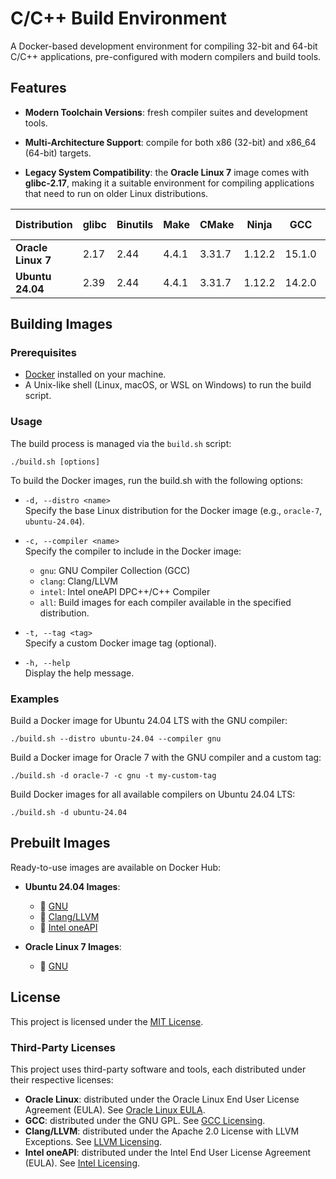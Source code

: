 # C/C++ Build Environment

A Docker-based development environment for compiling 32-bit and 64-bit C/C++ applications, pre-configured with modern compilers and build tools.

## Features

- **Modern Toolchain Versions**:
  fresh compiler suites and development tools.

- **Multi-Architecture Support**:
  compile for both x86 (32-bit) and x86_64 (64-bit) targets.

- **Legacy System Compatibility**:
  the **Oracle Linux 7** image comes with **glibc-2.17**, making it a suitable environment for compiling applications that need to run on older Linux distributions.

|  Distribution  | glibc | Binutils | Make  | CMake  | Ninja  |  GCC   | Clang  | Intel oneAPI |
|----------------|-------|----------|-------|--------|--------|--------|--------|--------------|
| **Oracle Linux 7** | 2.17  |   2.44   | 4.4.1 | 3.31.7 | 1.12.2 | 15.1.0 |   -    |      -       |
| **Ubuntu 24.04**   | 2.39  |   2.44   | 4.4.1 | 3.31.7 | 1.12.2 | 14.2.0 | 20.1.4 |   2024.2.1   |

## Building Images

### Prerequisites
- [Docker](https://www.docker.com) installed on your machine.
- A Unix-like shell (Linux, macOS, or WSL on Windows) to run the build script.

### Usage
The build process is managed via the `build.sh` script:

```console
./build.sh [options]
```

To build the Docker images, run the build.sh with the following options:

- `-d, --distro <name>`<br />
Specify the base Linux distribution for the Docker image (e.g., `oracle-7`, `ubuntu-24.04`).

- `-c, --compiler <name>`<br />
Specify the compiler to include in the Docker image:
  - `gnu`: GNU Compiler Collection (GCC)
  - `clang`: Clang/LLVM
  - `intel`: Intel oneAPI DPC++/C++ Compiler
  - `all`: Build images for each compiler available in the specified distribution.

- `-t, --tag <tag>`<br />
Specify a custom Docker image tag (optional).<br />

- `-h, --help`<br />
Display the help message.

### Examples

Build a Docker image for Ubuntu 24.04 LTS with the GNU compiler:

```console
./build.sh --distro ubuntu-24.04 --compiler gnu
```

Build a Docker image for Oracle 7 with the GNU compiler and a custom tag:

```console
./build.sh -d oracle-7 -c gnu -t my-custom-tag
```

Build Docker images for all available compilers on Ubuntu 24.04 LTS:

```console
./build.sh -d ubuntu-24.04
```

## Prebuilt Images

Ready-to-use images are available on Docker Hub:

- **Ubuntu 24.04 Images**:
  - 🐂 [GNU](https://hub.docker.com/repository/docker/hun1er/ubuntu-24.04-cxx-build-env-gnu)
  - 🐉 [Clang/LLVM](https://hub.docker.com/repository/docker/hun1er/ubuntu-24.04-cxx-build-env-clang)
  - 🔷 [Intel oneAPI](https://hub.docker.com/repository/docker/hun1er/ubuntu-24.04-cxx-build-env-intel)

- **Oracle Linux 7 Images**:
  - 🐂 [GNU](https://hub.docker.com/repository/docker/hun1er/oracle-7-cxx-build-env-gnu)

## License

This project is licensed under the [MIT License](LICENSE).

### Third-Party Licenses

This project uses third-party software and tools, each distributed under their respective licenses:
- **Oracle Linux**: distributed under the Oracle Linux End User License Agreement (EULA). See [Oracle Linux EULA](https://oss.oracle.com/ol7/EULA).
- **GCC**: distributed under the GNU GPL. See [GCC Licensing](https://gcc.gnu.org/onlinedocs/gcc/Copying.html).
- **Clang/LLVM**: distributed under the Apache 2.0 License with LLVM Exceptions. See [LLVM Licensing](https://llvm.org/docs/DeveloperPolicy.html).
- **Intel oneAPI**: distributed under the Intel End User License Agreement (EULA). See [Intel Licensing](https://www.intel.com/content/www/us/en/developer/articles/license/end-user-license-agreement.html).
